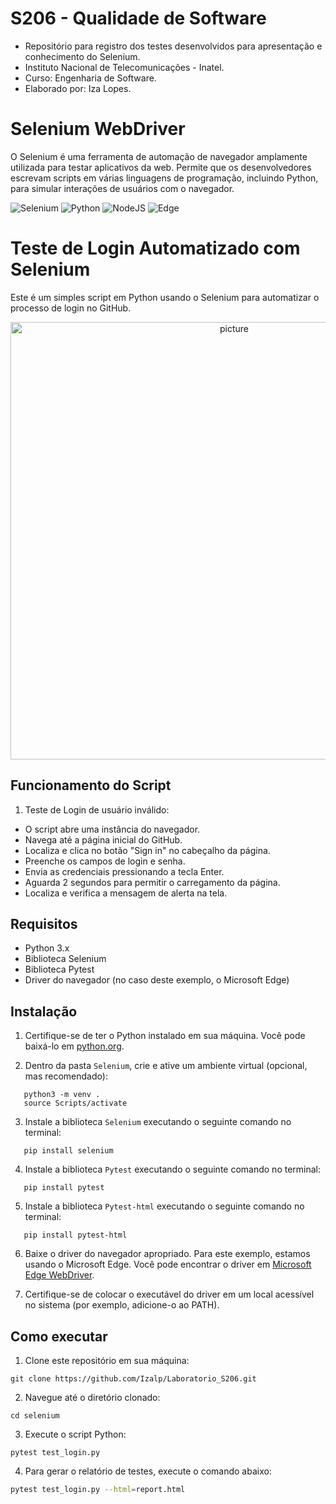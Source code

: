 # S206 - Qualidade de Software

- Repositório para registro dos testes desenvolvidos para apresentação e conhecimento do Selenium.
- Instituto Nacional de Telecomunicações - Inatel.
- Curso: Engenharia de Software.
- Elaborado por: Iza Lopes.

# Selenium WebDriver

O Selenium é uma ferramenta de automação de navegador amplamente utilizada para testar aplicativos da web. Permite que os desenvolvedores escrevam scripts em várias linguagens de programação, incluindo Python, para simular interações de usuários com o navegador.

![Selenium](https://img.shields.io/badge/-selenium-%43B02A?style=for-the-badge&logo=selenium&logoColor=white)
![Python](https://img.shields.io/badge/python-3670A0?style=for-the-badge&logo=python&logoColor=ffdd54)
![NodeJS](https://img.shields.io/badge/node.js-6DA55F?style=for-the-badge&logo=node.js&logoColor=white)
![Edge](https://img.shields.io/badge/Edge-0078D7?style=for-the-badge&logo=Microsoft-edge&logoColor=white)

# Teste de Login Automatizado com Selenium

Este é um simples script em Python usando o Selenium para automatizar o processo de login no GitHub.

<div align="center">
  <img align="center" alt="picture" width="700em" src="https://github.com/Izalp/Laboratorio_S206/assets/102091381/87ec27a7-a35b-4556-a813-a153f2ebe3f1">
</div>

## Funcionamento do Script

1. Teste de Login de usuário inválido:

- O script abre uma instância do navegador.
- Navega até a página inicial do GitHub.
- Localiza e clica no botão "Sign in" no cabeçalho da página.
- Preenche os campos de login e senha.
- Envia as credenciais pressionando a tecla Enter.
- Aguarda 2 segundos para permitir o carregamento da página.
- Localiza e verifica a mensagem de alerta na tela.

## Requisitos

- Python 3.x
- Biblioteca Selenium
- Biblioteca Pytest
- Driver do navegador (no caso deste exemplo, o Microsoft Edge)

## Instalação

1. Certifique-se de ter o Python instalado em sua máquina. Você pode baixá-lo em [python.org](https://www.python.org/downloads/).

2. Dentro da pasta `Selenium`, crie e ative um ambiente virtual (opcional, mas recomendado):

```
   python3 -m venv .
   source Scripts/activate
```

3. Instale a biblioteca `Selenium` executando o seguinte comando no terminal:

```
   pip install selenium
```

4. Instale a biblioteca `Pytest` executando o seguinte comando no terminal:

```
   pip install pytest
```

5. Instale a biblioteca `Pytest-html` executando o seguinte comando no terminal:

```
   pip install pytest-html
```

6. Baixe o driver do navegador apropriado. Para este exemplo, estamos usando o Microsoft Edge. Você pode encontrar o driver em [Microsoft Edge WebDriver](https://developer.microsoft.com/en-us/microsoft-edge/tools/webdriver/).

7. Certifique-se de colocar o executável do driver em um local acessível no sistema (por exemplo, adicione-o ao PATH).

## Como executar

1. Clone este repositório em sua máquina:

```
git clone https://github.com/Izalp/Laboratorio_S206.git
```

2. Navegue até o diretório clonado:

```
cd selenium
```

3. Execute o script Python:
```
pytest test_login.py
```

4. Para gerar o relatório de testes, execute o comando abaixo:

```bash
pytest test_login.py --html=report.html
```
